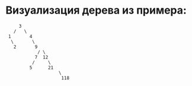 # Визуализация дерева из примера:
         3
       /   \
     1       4
      \       \
       2       9
                / \
               7  12
              /     \
             5      21
                        \
                         118